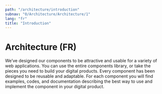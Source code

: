 ```yaml
---
path: "/architecture/introduction"
subnav: "0/Architecture/Architecture/1"
lang: "fr"
title: "Introduction"
---
```


<helmet>
<title> Architecture - Introduction </title>
</helmet>

# Architecture (FR)

We’ve designed our components to be attractive and usable for a variety of web applications. You can use the entire components library, or take the pieces you need to build your digital products. Every component has been designed to be reusable and adaptable. For each component you will find examples, codes, and documentation describing the best way to use and implement the component in your digital product.